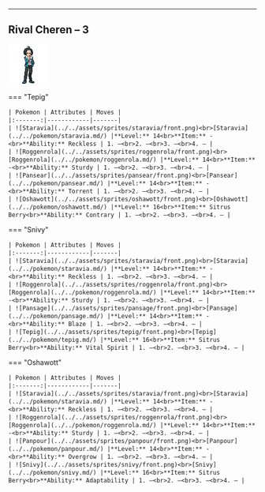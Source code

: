 ---

## Rival Cheren – 3

![Rival Cheren – 3](../../assets/important_trainers/cheren.png)

=== "Tepig"

    | Pokemon | Attributes | Moves |
    |:-------:|------------|-------|
    | ![Staravia](../../assets/sprites/staravia/front.png)<br>[Staravia](../../pokemon/staravia.md/) |**Level:** 14<br>**Item:** -<br>**Ability:** Reckless | 1. —<br>2. —<br>3. —<br>4. — |
    | ![Roggenrola](../../assets/sprites/roggenrola/front.png)<br>[Roggenrola](../../pokemon/roggenrola.md/) |**Level:** 14<br>**Item:** -<br>**Ability:** Sturdy | 1. —<br>2. —<br>3. —<br>4. — |
    | ![Pansear](../../assets/sprites/pansear/front.png)<br>[Pansear](../../pokemon/pansear.md/) |**Level:** 14<br>**Item:** -<br>**Ability:** Torrent | 1. —<br>2. —<br>3. —<br>4. — |
    | ![Oshawott](../../assets/sprites/oshawott/front.png)<br>[Oshawott](../../pokemon/oshawott.md/) |**Level:** 16<br>**Item:** Sitrus Berry<br>**Ability:** Contrary | 1. —<br>2. —<br>3. —<br>4. — |
    

=== "Snivy"

    | Pokemon | Attributes | Moves |
    |:-------:|------------|-------|
    | ![Staravia](../../assets/sprites/staravia/front.png)<br>[Staravia](../../pokemon/staravia.md/) |**Level:** 14<br>**Item:** -<br>**Ability:** Reckless | 1. —<br>2. —<br>3. —<br>4. — |
    | ![Roggenrola](../../assets/sprites/roggenrola/front.png)<br>[Roggenrola](../../pokemon/roggenrola.md/) |**Level:** 14<br>**Item:** -<br>**Ability:** Sturdy | 1. —<br>2. —<br>3. —<br>4. — |
    | ![Pansage](../../assets/sprites/pansage/front.png)<br>[Pansage](../../pokemon/pansage.md/) |**Level:** 14<br>**Item:** -<br>**Ability:** Blaze | 1. —<br>2. —<br>3. —<br>4. — |
    | ![Tepig](../../assets/sprites/tepig/front.png)<br>[Tepig](../../pokemon/tepig.md/) |**Level:** 16<br>**Item:** Sitrus Berry<br>**Ability:** Vital Spirit | 1. —<br>2. —<br>3. —<br>4. — |
    

=== "Oshawott"

    | Pokemon | Attributes | Moves |
    |:-------:|------------|-------|
    | ![Staravia](../../assets/sprites/staravia/front.png)<br>[Staravia](../../pokemon/staravia.md/) |**Level:** 14<br>**Item:** -<br>**Ability:** Reckless | 1. —<br>2. —<br>3. —<br>4. — |
    | ![Roggenrola](../../assets/sprites/roggenrola/front.png)<br>[Roggenrola](../../pokemon/roggenrola.md/) |**Level:** 14<br>**Item:** -<br>**Ability:** Sturdy | 1. —<br>2. —<br>3. —<br>4. — |
    | ![Panpour](../../assets/sprites/panpour/front.png)<br>[Panpour](../../pokemon/panpour.md/) |**Level:** 14<br>**Item:** -<br>**Ability:** Overgrow | 1. —<br>2. —<br>3. —<br>4. — |
    | ![Snivy](../../assets/sprites/snivy/front.png)<br>[Snivy](../../pokemon/snivy.md/) |**Level:** 16<br>**Item:** Sitrus Berry<br>**Ability:** Adaptability | 1. —<br>2. —<br>3. —<br>4. — |
    

